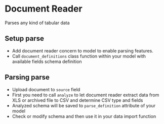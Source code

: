 # Document Reader

Parses any kind of tabular data

## Setup parse

* Add document reader concern to model to enable parsing features.
* Call ```document_definitions``` class function within your model with available fields schema definition

## Parsing parse

* Upload document to ```source``` field
* First you need to call ```analyze``` to let document reader extract data from XLS or archived file to CSV and determine CSV type and fields
* Analyzed schema will be saved to ```parse_definition``` attribute of your model
* Check or modify schema and then use it in your data import function

